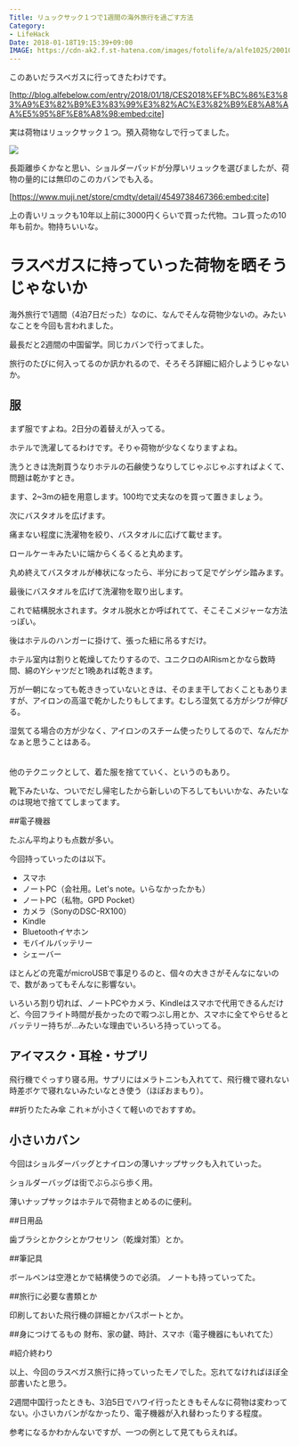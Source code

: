 ```yaml
---
Title: リュックサック１つで1週間の海外旅行を過ごす方法
Category:
- LifeHack
Date: 2018-01-18T19:15:39+09:00
IMAGE: https://cdn-ak2.f.st-hatena.com/images/fotolife/a/alfe1025/20010321/20010321141230.jpg
---
```


このあいだラスベガスに行ってきたわけです。

[http://blog.alfebelow.com/entry/2018/01/18/CES2018%EF%BC%86%E3%83%A9%E3%82%B9%E3%83%99%E3%82%AC%E3%82%B9%E8%A8%AA%E5%95%8F%E8%A8%98:embed:cite]



実は荷物はリュックサック１つ。預入荷物なしで行ってました。


<span itemtype="http://schema.org/Photograph" itemscope="itemscope"><img class="magnifiable" src="https://cdn-ak2.f.st-hatena.com/images/fotolife/a/alfe1025/20010321/20010321141230.jpg" itemprop="image"></span>





長距離歩くかなと思い、ショルダーパッドが分厚いリュックを選びましたが、荷物の量的には無印のこのカバンでも入る。


[https://www.muji.net/store/cmdty/detail/4549738467366:embed:cite]



上の青いリュックも10年以上前に3000円くらいで買った代物。コレ買ったの10年も前か。物持ちいいな。

# ラスベガスに持っていった荷物を晒そうじゃないか

海外旅行で1週間（4泊7日だった）なのに、なんでそんな荷物少ないの。みたいなことを今回も言われました。

最長だと2週間の中国留学。同じカバンで行ってました。

旅行のたびに何入ってるのか訊かれるので、そろそろ詳細に紹介しようじゃないか。

## 服

まず服ですよね。2日分の着替えが入ってる。

ホテルで洗濯してるわけです。そりゃ荷物が少なくなりますよね。

洗うときは洗剤買うなりホテルの石鹸使うなりしてじゃぶじゃぶすればよくて、問題は乾かすとき。

ます、2~3mの紐を用意します。100均で丈夫なのを買って置きましょう。

次にバスタオルを広げます。

痛まない程度に洗濯物を絞り、バスタオルに広げて載せます。

ロールケーキみたいに端からくるくると丸めます。

丸め終えてバスタオルが棒状になったら、半分におって足でゲシゲシ踏みます。

最後にバスタオルを広げて洗濯物を取り出します。

これで結構脱水されます。タオル脱水とか呼ばれてて、そこそこメジャーな方法っぽい。

後はホテルのハンガーに掛けて、張った紐に吊るすだけ。

ホテル室内は割りと乾燥してたりするので、ユニクロのAIRismとかなら数時間、綿のYシャツだと1晩あれば乾きます。

万が一朝になっても乾ききっていないときは、そのまま干しておくこともありますが、アイロンの高温で乾かしたりもしてます。むしろ湿気てる方がシワが伸びる。

湿気てる場合の方が少なく、アイロンのスチーム使ったりしてるので、なんだかなぁと思うことはある。

　  
他のテクニックとして、着た服を捨てていく、というのもあり。

靴下みたいな、ついでだし帰宅したから新しいの下ろしてもいいかな、みたいなのは現地で捨ててしまってます。

##電子機器

たぶん平均よりも点数が多い。

今回持っていったのは以下。

* スマホ
* ノートPC（会社用。Let's note。いらなかったかも）
* ノートPC（私物。GPD Pocket）
* カメラ（SonyのDSC-RX100）
* Kindle
* Bluetoothイヤホン
* モバイルバッテリー
* シェーバー

ほとんどの充電がmicroUSBで事足りるのと、個々の大きさがそんなにないので、数があってもそんなに影響ない。

いろいろ割り切れば、ノートPCやカメラ、Kindleはスマホで代用できるんだけど、今回フライト時間が長かったので暇つぶし用とか、スマホに全てやらせるとバッテリー持ちが…みたいな理由でいろいろ持っていってる。

## アイマスク・耳栓・サプリ

飛行機でぐっすり寝る用。サプリにはメラトニンも入れてて、飛行機で寝れない時差ボケで寝れないみたいなとき使う（ほぼおまもり）。

##折りたたみ傘
これ＊が小さくて軽いのでおすすめ。

## 小さいカバン
今回はショルダーバッグとナイロンの薄いナップサックも入れていった。

ショルダーバッグは街でぶらぶら歩く用。

薄いナップサックはホテルで荷物まとめるのに便利。

##日用品

歯ブラシとかクシとかワセリン（乾燥対策）とか。

##筆記具

ボールペンは空港とかで結構使うので必須。
ノートも持っていってた。

##旅行に必要な書類とか

印刷しておいた飛行機の詳細とかパスポートとか。

##身につけてるもの
財布、家の鍵、時計、スマホ（電子機器にもいれてた）

#紹介終わり

以上、今回のラスベガス旅行に持っていったモノでした。忘れてなければほぼ全部書いたと思う。

2週間中国行ったときも、3泊5日でハワイ行ったときもそんなに荷物は変わってない。小さいカバンがなかったり、電子機器が入れ替わったりする程度。

参考になるかわかんないですが、一つの例として見てもらえれば。





